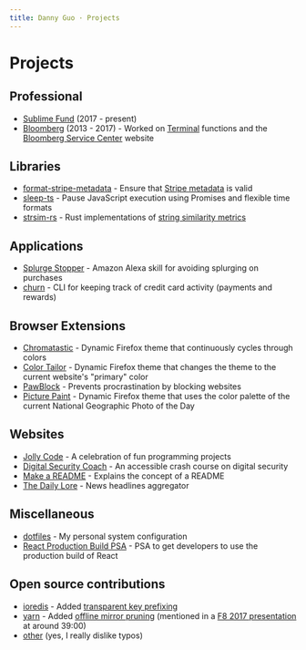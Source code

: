 ```yaml
---
title: Danny Guo · Projects
---
```


# Projects

## Professional
* [Sublime Fund](https://sublimefund.org) (2017 - present)
* [Bloomberg](https://bloomberg.com) (2013 - 2017) - Worked on [Terminal](https://www.bloomberg.com/professional/solution/bloomberg-terminal/) functions and the [Bloomberg Service Center](https://service.bloomberg.com) website

## Libraries
* [format-stripe-metadata](https://github.com/sublimefund/format-stripe-metadata) - Ensure that [Stripe metadata](https://stripe.com/docs/api#metadata) is valid
* [sleep-ts](https://github.com/dguo/sleep-ts) - Pause JavaScript execution using Promises and flexible time formats
* [strsim-rs](https://github.com/dguo/strsim-rs) - Rust implementations of [string similarity metrics](https://en.wikipedia.org/wiki/String_metric)

## Applications
* [Splurge Stopper](https://github.com/dguo/splurge-stopper) - Amazon Alexa skill for avoiding splurging on purchases
* [churn](https://github.com/dguo/churn) - CLI for keeping track of credit card
  activity (payments and rewards)

## Browser Extensions
* [Chromatastic](https://addons.mozilla.org/en-US/firefox/addon/chromatastic/) - Dynamic Firefox theme that continuously cycles through colors
* [Color Tailor](https://addons.mozilla.org/en-US/firefox/addon/color-tailor/) - Dynamic Firefox theme that changes the theme to the current website's "primary" color
* [PawBlock](https://www.pawblock.dannyguo.com) - Prevents procrastination by blocking websites
* [Picture Paint](https://addons.mozilla.org/en-US/firefox/addon/picture-paint/) - Dynamic Firefox theme that uses the color palette of the current National Geographic Photo of the Day

## Websites
* [Jolly Code](https://jollycode.org) - A celebration of fun programming projects
* [Digital Security Coach](https://digitalsecuritycoach.com) - An accessible crash course on digital security
* [Make a README](https://makeareadme.com) - Explains the concept of a README
* [The Daily Lore](https://www.dailylore.com/) - News headlines aggregator

## Miscellaneous
* [dotfiles](https://github.com/dguo/dotfiles) - My personal system configuration
* [React Production Build PSA](https://github.com/dguo/react-production-build-psa) - PSA to get developers to use the production build of React

## Open source contributions
* [ioredis](https://github.com/luin/ioredis) - Added [transparent key prefixing](https://github.com/luin/ioredis#transparent-key-prefixing)
* [yarn](https://yarnpkg.com) - Added [offline mirror pruning](https://yarnpkg.com/en/docs/prune-offline-mirror) (mentioned in a [F8 2017 presentation](https://developers.facebook.com/videos/f8-2017/building-high-quality-javascript-tools/) at around 39:00)
* [other](https://showmyprs.com/user/dguo) (yes, I really dislike typos)
